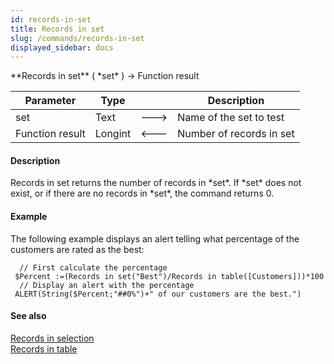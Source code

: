```yaml
---
id: records-in-set
title: Records in set
slug: /commands/records-in-set
displayed_sidebar: docs
---
```


<!--REF #_command_.Records in set.Syntax-->**Records in set** ( *set* ) -> Function result<!-- END REF-->
<!--REF #_command_.Records in set.Params-->
| Parameter | Type |  | Description |
| --- | --- | --- | --- |
| set | Text | &#x1F852; | Name of the set to test |
| Function result | Longint | &#x1F850; | Number of records in set |

<!-- END REF-->

#### Description 

<!--REF #_command_.Records in set.Summary-->Records in set returns the number of records in *set*.<!-- END REF--> If *set* does not exist, or if there are no records in *set*, the command returns 0.

#### Example 

The following example displays an alert telling what percentage of the customers are rated as the best:

```4d
  // First calculate the percentage
 $Percent :=(Records in set("Best")/Records in table([Customers]))*100
  // Display an alert with the percentage
 ALERT(String($Percent;"##0%")+" of our customers are the best.")
```

#### See also 

[Records in selection](records-in-selection.md)  
[Records in table](records-in-table.md)  